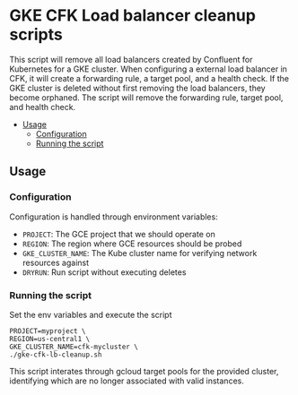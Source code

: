 GKE CFK Load balancer cleanup scripts
===================

This script will remove all load balancers created by Confluent for Kubernetes for a GKE cluster.
When configuring a external load balancer in CFK, it will create a forwarding rule, a target pool, and a health check.
If the GKE cluster is deleted without first removing the load balancers, they become orphaned.
The script will remove the forwarding rule, target pool, and health check.

<!-- toc -->

- [Usage](#usage)
  * [Configuration](#configuration)
  * [Running the script](#running-the-script)

<!-- tocstop -->

Usage
-----

### Configuration

Configuration is handled through environment variables:

- `PROJECT`: The GCE project that we should operate on
- `REGION`: The region where GCE resources should be probed
- `GKE_CLUSTER_NAME`: The Kube cluster name for verifying network resources against
- `DRYRUN`: Run script without executing deletes

### Running the script

Set the env variables and execute the script
```
PROJECT=myproject \
REGION=us-central1 \
GKE_CLUSTER_NAME=cfk-mycluster \
./gke-cfk-lb-cleanup.sh
```

This script interates through gcloud target pools for the provided cluster, 
identifying which are no longer associated with valid instances.
